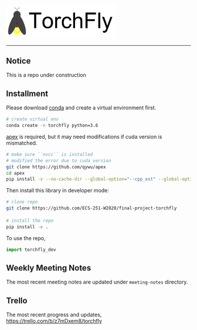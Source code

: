 <img src="docs/images/torchfly.svg" width="300" >

--------------------------------------------------------------------------------

## Notice

This is a repo under construction

## Installment


Please download [conda](https://www.anaconda.com/distribution/#download-section) and create a virtual environment first.

```bash
# create virtual env
conda create -n torchfly python=3.6
```

[apex](https://github.com/qywu/apex) is required, but it may need modifications if cuda version is mismatched.

```bash
# make sure ``nvcc`` is installed
# modified the error due to cuda version
git clone https://github.com/qywu/apex
cd apex
pip install -v --no-cache-dir --global-option="--cpp_ext" --global-option="--cuda_ext" ./
```

Then install this library in developer mode:

```bash
# clone repo
git clone https://github.com/ECS-251-W2020/final-project-torchfly

# install the repo
pip install -e .
```

To use the repo,

```python
import torchfly_dev
```

## Weekly Meeting Notes

The most recent meeting notes are updated under `meeting-notes` directory. 

## Trello

The most recent progress and updates, https://trello.com/b/z7mDxem8/torchfly